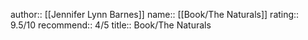 author:: [[Jennifer Lynn Barnes]]
name:: [[Book/The Naturals]]
rating:: 9.5/10
recommend:: 4/5
title:: Book/The Naturals
